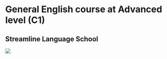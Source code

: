 # General English course at Advanced level (C1)
## Streamline Language School

<p>
    <a href="https://github.com/andrewbudo/certificates/blob/master/English/Advanced/adv.jpeg">
        <img src="https://github.com/andrewbudo/certificates/blob/master/English/Advanced/adv.jpeg">
    </a>
</p>
